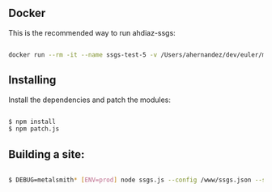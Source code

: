 
## Docker

This is the recommended way to run ahdiaz-ssgs:

```bash

docker run --rm -it --name ssgs-test-5 -v /Users/ahernandez/dev/euler/metalsmith-ssgs:/ssgs -v /Users/ahernandez/dev/euler/ahdiaz.euler.es:/www -w /ssgs -p 9000:9000 node:5.9.1-wheezy bash

```

## Installing

Install the dependencies and patch the modules:

```bash

$ npm install
$ npm patch.js

```

## Building a site:

```bash

$ DEBUG=metalsmith* [ENV=prod] node ssgs.js --config /www/ssgs.json --server

```
